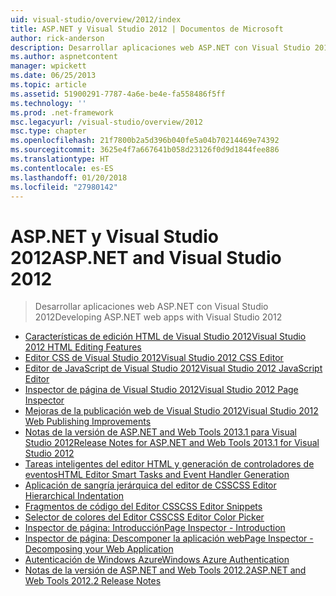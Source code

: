 ```yaml
---
uid: visual-studio/overview/2012/index
title: ASP.NET y Visual Studio 2012 | Documentos de Microsoft
author: rick-anderson
description: Desarrollar aplicaciones web ASP.NET con Visual Studio 2012
ms.author: aspnetcontent
manager: wpickett
ms.date: 06/25/2013
ms.topic: article
ms.assetid: 51900291-7787-4a6e-be4e-fa558486f5ff
ms.technology: ''
ms.prod: .net-framework
msc.legacyurl: /visual-studio/overview/2012
msc.type: chapter
ms.openlocfilehash: 21f7800b2a5d396b040fe5a04b70214469e74392
ms.sourcegitcommit: 3625e4f7a667641b058d23126f0d9d1844fee886
ms.translationtype: HT
ms.contentlocale: es-ES
ms.lasthandoff: 01/20/2018
ms.locfileid: "27980142"
---
```

<a name="aspnet-and-visual-studio-2012"></a><span data-ttu-id="51ba6-103">ASP.NET y Visual Studio 2012</span><span class="sxs-lookup"><span data-stu-id="51ba6-103">ASP.NET and Visual Studio 2012</span></span>
====================
> <span data-ttu-id="51ba6-104">Desarrollar aplicaciones web ASP.NET con Visual Studio 2012</span><span class="sxs-lookup"><span data-stu-id="51ba6-104">Developing ASP.NET web apps with Visual Studio 2012</span></span>


- [<span data-ttu-id="51ba6-105">Características de edición HTML de Visual Studio 2012</span><span class="sxs-lookup"><span data-stu-id="51ba6-105">Visual Studio 2012 HTML Editing Features</span></span>](visual-studio-2012-html-editing-features.md)
- [<span data-ttu-id="51ba6-106">Editor CSS de Visual Studio 2012</span><span class="sxs-lookup"><span data-stu-id="51ba6-106">Visual Studio 2012 CSS Editor</span></span>](visual-studio-2012-css-editor.md)
- [<span data-ttu-id="51ba6-107">Editor de JavaScript de Visual Studio 2012</span><span class="sxs-lookup"><span data-stu-id="51ba6-107">Visual Studio 2012 JavaScript Editor</span></span>](visual-studio-2012-javascript-editor.md)
- [<span data-ttu-id="51ba6-108">Inspector de página de Visual Studio 2012</span><span class="sxs-lookup"><span data-stu-id="51ba6-108">Visual Studio 2012 Page Inspector</span></span>](visual-studio-2012-page-inspector.md)
- [<span data-ttu-id="51ba6-109">Mejoras de la publicación web de Visual Studio 2012</span><span class="sxs-lookup"><span data-stu-id="51ba6-109">Visual Studio 2012 Web Publishing Improvements</span></span>](visual-studio-2012-web-publishing-improvements.md)
- [<span data-ttu-id="51ba6-110">Notas de la versión de ASP.NET and Web Tools 2013.1 para Visual Studio 2012</span><span class="sxs-lookup"><span data-stu-id="51ba6-110">Release Notes for ASP.NET and Web Tools 2013.1 for Visual Studio 2012</span></span>](aspnet-and-web-tools-20131-for-visual-studio-2012.md)
- [<span data-ttu-id="51ba6-111">Tareas inteligentes del editor HTML y generación de controladores de eventos</span><span class="sxs-lookup"><span data-stu-id="51ba6-111">HTML Editor Smart Tasks and Event Handler Generation</span></span>](visual-studio-vnext-videos-html-editor-smart-tasks-and-event-handler-generation.md)
- [<span data-ttu-id="51ba6-112">Aplicación de sangría jerárquica del editor de CSS</span><span class="sxs-lookup"><span data-stu-id="51ba6-112">CSS Editor Hierarchical Indentation</span></span>](visual-studio-vnext-videos-css-editor-hierarchical-indentation.md)
- [<span data-ttu-id="51ba6-113">Fragmentos de código del Editor CSS</span><span class="sxs-lookup"><span data-stu-id="51ba6-113">CSS Editor Snippets</span></span>](visual-studio-vnext-videos-css-editor-snippets.md)
- [<span data-ttu-id="51ba6-114">Selector de colores del Editor CSS</span><span class="sxs-lookup"><span data-stu-id="51ba6-114">CSS Editor Color Picker</span></span>](visual-studio-vnext-videos-css-editor-color-picker.md)
- [<span data-ttu-id="51ba6-115">Inspector de página: Introducción</span><span class="sxs-lookup"><span data-stu-id="51ba6-115">Page Inspector - Introduction</span></span>](visual-studio-vnext-videos-page-inspector-introduction.md)
- [<span data-ttu-id="51ba6-116">Inspector de página: Descomponer la aplicación web</span><span class="sxs-lookup"><span data-stu-id="51ba6-116">Page Inspector - Decomposing your Web Application</span></span>](visual-studio-vnext-videos-page-inspector-decomposing-your-web-application.md)
- [<span data-ttu-id="51ba6-117">Autenticación de Windows Azure</span><span class="sxs-lookup"><span data-stu-id="51ba6-117">Windows Azure Authentication</span></span>](windows-azure-authentication.md)
- [<span data-ttu-id="51ba6-118">Notas de la versión de ASP.NET and Web Tools 2012.2</span><span class="sxs-lookup"><span data-stu-id="51ba6-118">ASP.NET and Web Tools 2012.2 Release Notes</span></span>](aspnet-and-web-tools-20122-release-notes-rtw.md)
